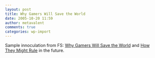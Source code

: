 ```yaml
---
layout: post
title: Why Gamers Will Save the World
date: 2005-10-20 11:59
author: metavalent
comments: true
categories: wp-import
---
```

Sample innoculation from FS: <a href="https://www.futuresalon.org/2005/09/why_gamers_will.html">Why Gamers Will Save the World</a> and <a href="https://uscpublicdiplomacy.com/index.php/projects/mmog">How They Might Rule</a> in the future.
